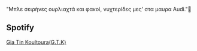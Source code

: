 "Μπλε σειρήνες ουρλιαχτά και φακοί, νυχτερίδες μες' στα μαυρα Audi."🦇



##  Spotify
<a href="https://open.spotify.com/playlist/1VOrAbio3g4d6BDv0um7GB?si=8d2a08ca82834323" target="_blank" rel="noopener noreferrer">
  Gia Tin Koultoura(G.T.K)
</a>
